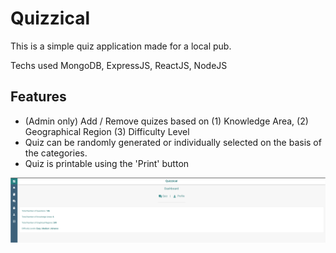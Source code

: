 # Quizzical

This is a simple quiz application made for a local pub.

Techs used MongoDB, ExpressJS, ReactJS, NodeJS

## Features

- (Admin only) Add / Remove quizes based on (1) Knowledge Area, (2) Geographical Region (3) Difficulty Level
- Quiz can be randomly generated or individually selected on the basis of the categories.
- Quiz is printable using the 'Print' button

![Alt text](/screenshot.png?raw=true "Screenshot")
